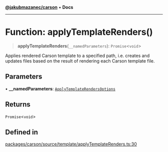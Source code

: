 [**@jakubmazanec/carson**](../README.md) • **Docs**

---

# Function: applyTemplateRenders()

> **applyTemplateRenders**(`__namedParameters`): `Promise`\<`void`\>

Applies rendered Carson template to a specified path, i.e. creates and updates files based on the
result of rendering each Carson template file.

## Parameters

• **\_\_namedParameters**:
[`ApplyTemplateRendersOptions`](../type-aliases/ApplyTemplateRendersOptions.md)

## Returns

`Promise`\<`void`\>

## Defined in

[packages/carson/source/template/applyTemplateRenders.ts:30](https://github.com/jakubmazanec/tools/blob/053e1fea9cfce27a70a78b00a30cdd281cb0a72b/packages/carson/source/template/applyTemplateRenders.ts#L30)
